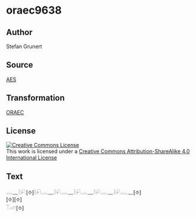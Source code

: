 # oraec9638

## Author

Stefan Grunert

## Source

[AES](https://github.com/simondschweitzer/aes)

## Transformation

[ORAEC](https://oraec.github.io/)

## License

<a rel="license" href="http://creativecommons.org/licenses/by-sa/4.0/"><img alt="Creative Commons License" style="border-width:0" src="https://i.creativecommons.org/l/by-sa/4.0/88x31.png" /></a><br />This work is licensed under a <a rel="license" href="http://creativecommons.org/licenses/by-sa/4.0/">Creative Commons Attribution-ShareAlike 4.0 International License</a>

## Text

𓂋𓈖𓇋𓍯[⯑]𓇋𓍯𓂋𓈖𓇋𓍯𓂋𓈖𓇋𓍯𓂋𓈖𓇋𓍯𓂋𓈖𓇋𓍯𓂋𓈖[⯑]<br>
[⯑][⯑]<br>
𓄰𓏏𓈞[⯑]<br>
